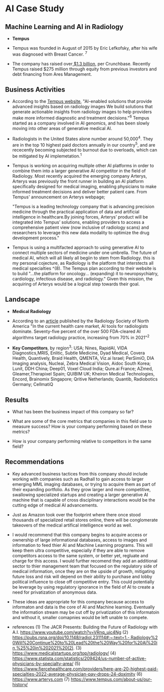 # AI Case Study

## Machine Learning and AI in Radiology

* **Tempus**

* Tempus was founded in August of 2015 by Eric Lefkofsky, after his wife was diagnosed with Breast Cancer. <sup>7</sup>

* The company has raised over[ $1.3 billion]([url](https://news.crunchbase.com/health-wellness-biotech/biotech-drug-development-venture-funding-tempus/#:~:text=Biotech%20upstart%20Tempus%20announced%20on,debt%20financing%20from%20Ares%20Management.)), per Crunchbase. Recently Tempus raised $275 million through equity from previous investors and debt financing from Ares   Management. 

## Business Activities

* According to the [Tempus website](https://www.tempus.com/radiology/), "AI-enabled solutions that provide advanced insights based on radiology images
  We build solutions that generate actionable insights from radiology images to help providers make more informed diagnostic and treatment decisions."<sup>6</sup>
  Tempus started as a company involved in AI genomics, and has been slowly moving into other areas of generative medical AI.  

* Radiologists in the United States alone number around 50,000<sup>4</sup>.  They are in the top 10 highest paid doctors annually in our country<sup>5</sup>, and
  are rececently becoming subjected to burnout due to overloads, which can be mitigated by AI implemetation.<sup>1</sup>

* Tempus is working on acquiring multiple other AI platforms in order to combine them into a larger generative AI competitor in the field of Radiology. Most          recently acquired the emerging company Arterys, Arterys was previously the front runner in building an AI platform specifically designed for medical imaging,
  enabling physicians to make informed treatment decisions and deliver better patient care.  From Tempus' announcement on Arterys webpage;
   
  "Tempus is a leading technology company that is advancing precision medicine through the practical application of data and
  artificial intelligence in healthcare.By joining forces, Arterys’ product will be integrated into Tempus’ solutions, enabling providers to access a comprehensive
  patient view (now inclusive of radiology scans) and researchers to leverage this new data modality to optimize the drug development process."
  
* Tempus is using a multifacted approach to using generative AI to connect multiple sectors of medicine under one umbrella.  The future of medical AI, which
  will all likely all begiin to stem from Radiology.  this is my personal cojecture, as Radiology is the platform that interstects all medical specialties ^(8).      The Tempus plan according to their website is to build "...the platform for oncology... (expanding) it to neuropsychiatry, cardiology, infectious disease, and      radiology." Given this mission, the acquiring of Arterys would be a logical step towards their goal.

## Landscape

* **Medical Radiology**

* According to an [article](https://pubs.rsna.org/doi/10.1148/radiol.231114#:~:text=1.-,Radiology%20Will%20Continue%20to%20Lead%20the%20Way%20for%20AI%20in,%25%20in%202021%20(2)) published by the Radiology Society of North America "In the current health care market, AI tools for radiologists dominate. Seventy-five    percent of the over 500 FDA-cleared AI algorithms target radiology practice, increasing from 70% in 2021"<sup>2</sup>

* **Key Competitors**, by region<sup>3</sup>:
    USA; Nines, RapidAI, VIDA Diagnostics,MRIS, Enlitic, Subtle Medicine, Dyad Medical, Covera Health, Quantively, Braid Health, QMENTA, Viz.ai
    Israel; PerSimiO, DIA Imaging analysis, Nucleai, Zebra Medical Vision, Aidoc
    South Korea; Lunit, DDH
    China; Deep01, Voxel Cloud
    India; Qure.ai
    France; AZmed, Gleamer,Therapixel
    Spain; QUIBIM
    UK; Kheiron Medical Technologies, Encord, Brainomix
    Singapore; Qritive
    Netherlands; Quantib, Radiobotics
    Germany; CellmatiQ

## Results

* What has been the business impact of this company so far?

* What are some of the core metrics that companies in this field use to measure success? How is your company performing based on these metrics?

* How is your company performing relative to competitors in the same field?

## Recommendations

* Key advanced business tactices from this company should include working with companies such as Radhall to gain access to larger emerging MML imaging databases,     or trying to acquire them as part of their expanding portfolio. As they grow larger and more competitive, swallowing specialized startups and creating a larger     generative AI machine that is capable of cross disciplinary interactions would be the cutting edge of medical AI advancements. 

* Just as Amazon took over the footprint where there once stood thousands of specialized retail stores online, there will be conglomerate takeovers of the medical
  artifical intelligence world as well.

* I would recommend that this company begins to acquire access or ownership of large informational databases, access to images and information to feed thier AI and
  Machine Learning programs.  This will keep them ultra competitive, especially if they are able to remove competitors access to the same system, or better yet,
  regluate and charge for this access. I would further recomend they add an additional sector to thier management team that focused on the regulatory side of         medical information, once they are on the upside of growth, mitigating future loss and risk will depend on their ability to purchase and lobby political            influence to close off competitive entry.  This could potentially be leverage by using regulatory ignorance in the field of AI to create a need for privatization   of anonymous data. 

* These ideas are appropriate for this company because access to informaton and data is the core of AI and Machine learning. Eventually the information stream may    be cut off by privatization of this informatoin and without it, smaller comapnies would be left unable to compete. 

* references
(1) The JACR Presents: Building the Future of Radiology with A.I. https://www.youtube.com/watch?v=VRnq_uic4Ng 
(2) https://pubs.rsna.org/doi/10.1148/radiol.231114#:~:text=1.-,Radiology%20Will%20Continue%20to%20Lead%20the%20Way%20for%20AI%20in,%25%20in%202021%20(2).
(3) https://www.medicalstartups.org/top/radiology/
(4) https://www.statista.com/statistics/209424/us-number-of-active-physicians-by-specialty-area/
(5) https://www.fiercehealthcare.com/providers/here-are-20-highest-paid-specialties-2022-average-physician-pay-drops-24-doximity
(6) https://www.arterys.com
(7) https://www.tempus.com/about-us/our-history/


